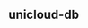 ## unicloud-db

<!-- UTSCOMJSON.unicloud-db.description -->

<!-- UTSCOMJSON.unicloud-db.attribute -->

<!-- UTSCOMJSON.unicloud-db.event -->

<!-- UTSCOMJSON.unicloud-db.component_type -->

<!-- UTSCOMJSON.unicloud-db.compatibility -->

<!-- UTSCOMJSON.unicloud-db.children -->

<!-- UTSCOMJSON.unicloud-db.example -->

<!-- UTSCOMJSON.unicloud-db.reference -->
